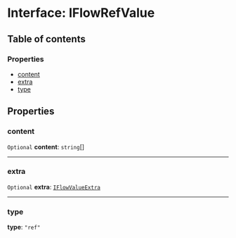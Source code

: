 # Interface: IFlowRefValue

## Table of contents

### Properties

* [content](/auto-docs/form-materials/interfaces/IFlowRefValue.md#content)
* [extra](/auto-docs/form-materials/interfaces/IFlowRefValue.md#extra)
* [type](/auto-docs/form-materials/interfaces/IFlowRefValue.md#type)

## Properties

### content

`Optional` **content**: `string`\[]

***

### extra

`Optional` **extra**: [`IFlowValueExtra`](/auto-docs/form-materials/interfaces/IFlowValueExtra.md)

***

### type

**type**: `"ref"`
